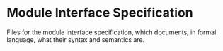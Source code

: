 # Module Interface Specification #

Files for the module interface specification, which documents, in formal language, what their syntax and semantics are.

